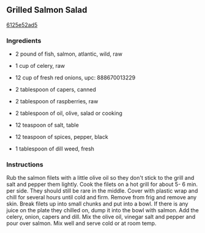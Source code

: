 ## Grilled Salmon Salad

[6125e52ad5](http://www.food.com/recipe/grilled-salmon-salad-24828)

### Ingredients

 - 2 pound of fish, salmon, atlantic, wild, raw

 - 1 cup of celery, raw

 - 12 cup of fresh red onions, upc: 888670013229

 - 2 tablespoon of capers, canned

 - 2 tablespoon of raspberries, raw

 - 2 tablespoon of oil, olive, salad or cooking

 - 12 teaspoon of salt, table

 - 12 teaspoon of spices, pepper, black

 - 1 tablespoon of dill weed, fresh

### Instructions

Rub the salmon filets with a little olive oil so they don't stick to the grill and salt and pepper them lightly. Cook the filets on a hot grill for about 5- 6 min. per side. They should still be rare in the middle. Cover with plastic wrap and chill for several hours until cold and firm. Remove from frig and remove any skin. Break filets up into small chunks and put into a bowl. If there is any juice on the plate they chilled on, dump it into the bowl with salmon. Add the celery, onion, capers and dill. Mix the olive oil, vinegar salt and pepper and pour over salmon. Mix well and serve cold or at room temp.
